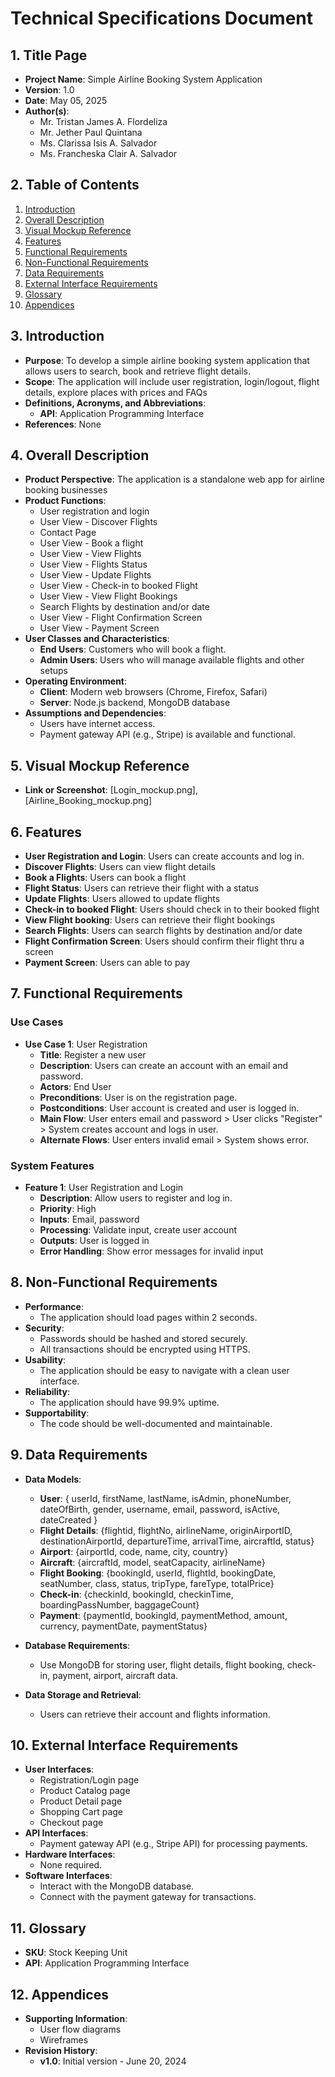 # Technical Specifications Document

## 1. Title Page
- **Project Name**: Simple Airline Booking System Application
- **Version**: 1.0
- **Date**: May 05, 2025
- **Author(s)**: 
    - Mr. Tristan James A. Flordeliza
    - Mr. Jether Paul Quintana
    - Ms. Clarissa Isis A. Salvador
    - Ms. Francheska Clair A. Salvador

## 2. Table of Contents
1. [Introduction](#3-introduction)
2. [Overall Description](#4-overall-description)
3. [Visual Mockup Reference](#5-visual-mockup-reference)
4. [Features](#6-features)
5. [Functional Requirements](#7-functional-requirements)
6. [Non-Functional Requirements](#8-non-functional-requirements)
7. [Data Requirements](#9-data-requirements)
8. [External Interface Requirements](#10-external-interface-requirements)
9. [Glossary](#11-glossary)
10. [Appendices](#12-appendices)

## 3. Introduction
- **Purpose**: To develop a simple airline booking system application that allows users to search, book and retrieve flight details.  
- **Scope**: The application will include user registration, login/logout, flight details, explore places with prices and FAQs
- **Definitions, Acronyms, and Abbreviations**: 
  - **API**: Application Programming Interface
- **References**: None

## 4. Overall Description
- **Product Perspective**: The application is a standalone web app for airline booking businesses 
- **Product Functions**: 
  - User registration and login
  - User View - Discover Flights
  - Contact Page
  - User View - Book a flight
  - User View - View Flights
  - User View - Flights Status
  - User View - Update Flights
  - User View - Check-in to booked Flight
  - User View - View Flight Bookings
  - Search Flights by destination and/or date
  - User View - Flight Confirmation Screen
  - User View - Payment Screen 
- **User Classes and Characteristics**: 
  - **End Users**: Customers who will book a flight.
  - **Admin Users**: Users who will manage available flights and other setups
- **Operating Environment**: 
  - **Client**: Modern web browsers (Chrome, Firefox, Safari)
  - **Server**: Node.js backend, MongoDB database
- **Assumptions and Dependencies**: 
  - Users have internet access.
  - Payment gateway API (e.g., Stripe) is available and functional.

## 5. Visual Mockup Reference
- **Link or Screenshot**: [Login_mockup.png], [Airline_Booking_mockup.png]

## 6. Features
- **User Registration and Login**: Users can create accounts and log in.
- **Discover Flights**: Users can view flight details 
- **Book a Flights**: Users can book a flight
- **Flight Status**: Users can retrieve their flight with a status
- **Update Flights**: Users allowed to update flights 
- **Check-in to booked Flight**: Users should check in to their booked flight
- **View Flight booking**: Users can retrieve their flight bookings
- **Search Flights**: Users can search flights by destination and/or date
- **Flight Confirmation Screen**: Users should confirm their flight thru a screen 
- **Payment Screen**: Users can able to pay
## 7. Functional Requirements
### Use Cases
- **Use Case 1**: User Registration
  - **Title**: Register a new user
  - **Description**: Users can create an account with an email and password.
  - **Actors**: End User
  - **Preconditions**: User is on the registration page.
  - **Postconditions**: User account is created and user is logged in.
  - **Main Flow**: User enters email and password > User clicks "Register" > System creates account and logs in user.
  - **Alternate Flows**: User enters invalid email > System shows error.

### System Features
- **Feature 1**: User Registration and Login
  - **Description**: Allow users to register and log in.
  - **Priority**: High
  - **Inputs**: Email, password
  - **Processing**: Validate input, create user account
  - **Outputs**: User is logged in
  - **Error Handling**: Show error messages for invalid input

## 8. Non-Functional Requirements
- **Performance**: 
  - The application should load pages within 2 seconds.
- **Security**: 
  - Passwords should be hashed and stored securely.
  - All transactions should be encrypted using HTTPS.
- **Usability**: 
  - The application should be easy to navigate with a clean user interface.
- **Reliability**: 
  - The application should have 99.9% uptime.
- **Supportability**: 
  - The code should be well-documented and maintainable.

## 9. Data Requirements
- **Data Models**: 
  - **User**: { userId, firstName, lastName, isAdmin, phoneNumber, dateOfBirth, gender, username, email, password, isActive, dateCreated }
  - **Flight Details**: {flightid, flightNo, airlineName, originAirportID, destinationAirportId, departureTime, arrivalTime, aircraftId, status}
  - **Airport**: {airportId, code, name, city, country}
  - **Aircraft**: {aircraftId, model, seatCapacity, airlineName}
  - **Flight Booking**: {bookingId, userId, flightId, bookingDate, seatNumber, class, status, tripType, fareType, totalPrice}
  - **Check-in**: {checkinId, bookingId, checkinTime, boardingPassNumber, baggageCount}
  - **Payment**: {paymentId, bookingId, paymentMethod, amount, currency, paymentDate, paymentStatus}

  
- **Database Requirements**: 
  - Use MongoDB for storing user, flight details, flight booking, check-in, payment, airport, aircraft data.
- **Data Storage and Retrieval**: 
  - Users can retrieve their account and flights information.

## 10. External Interface Requirements
- **User Interfaces**: 
  - Registration/Login page
  - Product Catalog page
  - Product Detail page
  - Shopping Cart page
  - Checkout page
- **API Interfaces**: 
  - Payment gateway API (e.g., Stripe API) for processing payments.
- **Hardware Interfaces**: 
  - None required.
- **Software Interfaces**: 
  - Interact with the MongoDB database.
  - Connect with the payment gateway for transactions.

## 11. Glossary
- **SKU**: Stock Keeping Unit
- **API**: Application Programming Interface

## 12. Appendices
- **Supporting Information**: 
  - User flow diagrams
  - Wireframes
- **Revision History**: 
  - **v1.0**: Initial version - June 20, 2024

